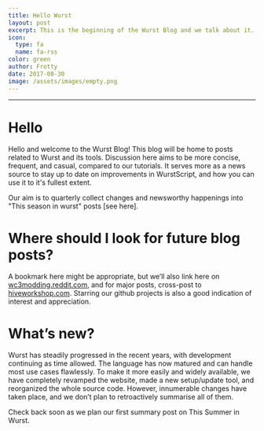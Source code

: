 ```yaml
---
title: Hello Wurst
layout: post
excerpt: This is the beginning of the Wurst Blog and we talk about it.
icon:
  type: fa
  name: fa-rss
color: green
author: Frotty
date: 2017-08-30
image: /assets/images/empty.png
---
```

------
# Hello

Hello and welcome to the Wurst Blog! This blog will be home to posts related to Wurst and its tools. Discussion here aims to be more concise, frequent, and casual, compared to our tutorials. It serves more as a news source to stay up to date on improvements in WurstScript, and how you can use it to it's fullest extent.

Our aim is to quarterly collect changes and newsworthy happenings into "This season in wurst" posts [see here].

# Where should I look for future blog posts?

A bookmark here might be appropriate, but we’ll also link here on [wc3modding.reddit.com](https://wc3modding.reddit.com), and for major posts, cross-post to [hiveworkshop.com](https://hiveworkshop.com).
Starring our github projects is also a good indication of interest and appreciation.

# What’s new?

Wurst has steadily progressed in the recent years, with development continuing as time allowed. The language has now matured and can handle most use cases flawlessly. To make it more easily and widely available, we have completely revamped the website, made a new setup/update tool, and reorganized the whole source code. However, innumerable changes have taken place, and we don’t plan to retroactively summarise all of them.

Check back soon as we plan our first summary post on This Summer in Wurst.

